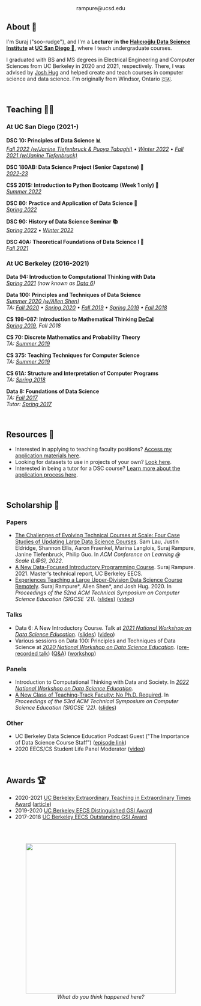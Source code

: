 ---
---

<center><a>rampure@ucsd.edu</a></center>

<a name='about'></a>
## About 🧐

I'm Suraj ("soo-rudge"), and I'm a **Lecturer in the [Halıcıoğlu Data Science Institute](https://datascience.ucsd.edu) at [UC San Diego 🌴](https://www.ucsd.edu)**, where I teach undergraduate courses.

I graduated with BS and MS degrees in Electrical Engineering and Computer Sciences from UC Berkeley in 2020 and 2021, respectively. There, I was advised by [Josh Hug](https://www2.eecs.berkeley.edu/Faculty/Homepages/joshhug.html) and helped create and teach courses in computer science and data science. I'm originally from Windsor, Ontario 🇨🇦.

<br>

<a name='teaching'></a>

## Teaching 👨‍🏫

### At UC San Diego (2021-)

**DSC 10: Principles of Data Science 📊**<br>
_[Fall 2022 (w/Janine Tiefenbruck & Puoya Tabaghi)](http://dsc-courses.github.io/dsc10-2022-fa/)_ • _[Winter 2022](http://dsc-courses.github.io/dsc10-2022-wi/)_ • _[Fall 2021 (w/Janine Tiefenbruck)](http://dsc-courses.github.io/dsc10-2021-fa/)_

**DSC 180AB: Data Science Project (Senior Capstone) 👷**<br>
_[2022-23](https://dsc-capstone.github.io/)_

**CSS 201S: Introduction to Python Bootcamp (Week 1 only) 🥾**<br>
_[Summer 2022](https://rampure.org/css-python-bootcamp/)_

**DSC 80: Practice and Application of Data Science 💪**<br>
_[Spring 2022](https://dsc-courses.github.io/dsc80-2022-sp)_

**DSC 90: History of Data Science Seminar 📚**<br>
_[Spring 2022](http://dsc-courses.github.io/dsc90-2022-sp/)_ • _[Winter 2022](http://dsc-courses.github.io/dsc90-2022-wi/)_

**DSC 40A: Theoretical Foundations of Data Science I 🧠**<br>
_[Fall 2021](http://dsc-courses.github.io/dsc40a-2021-fa/)_

### At UC Berkeley (2016-2021)

**Data 94: Introduction to Computational Thinking with Data**<br>
_[Spring 2021](http://data94.org) (now known as [Data 6](http://data6.org))_

**Data 100: Principles and Techniques of Data Science**<br>
_[Summer 2020 (w/Allen Shen)](http://ds100.org/su20)<br>TA: [Fall 2020](http://ds100.org/fa20) • [Spring 2020](http://ds100.org/sp20) • [Fall 2019](http://ds100.org/fa19) • [Spring 2019](http://ds100.org/sp19) • [Fall 2018](http://ds100.org/fa18)_

**CS 198-087: Introduction to Mathematical Thinking [DeCal](http://decal.berkeley.edu)**<br>
_[Spring 2019](http://imt-decal.org), Fall 2018_

**CS 70: Discrete Mathematics and Probability Theory**<br>
_TA: [Summer 2019](http://su19.eecs70.org)_

**CS 375: Teaching Techniques for Computer Science**<br>
_TA: [Summer 2019](http://cs375.github.io/su19)_

**CS 61A: Structure and Interpretation of Computer Programs**<br>
_TA: [Spring 2018](https://inst.eecs.berkeley.edu/~cs61a/sp18/)_

**Data 8: Foundations of Data Science**<br>
_TA: [Fall 2017](http://data8.org/fa17)<br>
Tutor: [Spring 2017](http://data8.org/sp17)_

<br>

<a name='resources'></a>

## Resources 🌳

- Interested in applying to teaching faculty positions? [Access my application materials here](tf-app-materials).
- Looking for datasets to use in projects of your own? [Look here](find-datasets).
- Interested in being a tutor for a DSC course? [Learn more about the application process here](https://datascience.ucsd.edu/academics/undergraduate/dsc-tutors/).


<br>


<a name='scholarship'></a>

## Scholarship 📝

### Papers
- [The Challenges of Evolving Technical Courses at Scale: Four Case Studies of Updating Large Data Science Courses](https://www.samlau.me/pubs/Challenges-of-Evolving-Data-Courses_L@S-2022.pdf). Sam Lau, Justin Eldridge, Shannon Ellis, Aaron Fraenkel, Marina Langlois, Suraj Rampure, Janine Tiefenbruck, Philip Guo. In _ACM Conference on Learning @ Scale (L@S), 2022_.
- [A New Data-Focused Introductory Programming Course](https://www2.eecs.berkeley.edu/Pubs/TechRpts/2021/EECS-2021-106.html). Suraj Rampure. 2021. Master's technical report, UC Berkeley EECS.
- [Experiences Teaching a Large Upper-Division Data Science Course Remotely](https://dl.acm.org/doi/pdf/10.1145/3408877.3432561). Suraj Rampure\*, Allen Shen\*, and Josh Hug. 2020. In _Proceedings of the 52nd ACM Technical Symposium on Computer Science Education (SIGCSE ’21)._ ([slides](https://docs.google.com/presentation/d/1xBMcdYKrhM0U1FxOKZ93TCqIdDIWFqdz7ns49LN_ukg/edit?usp=sharing)) ([video](https://youtu.be/_p-JUp4QyNA))

### Talks
- Data 6: A New Introductory Course. Talk at _[2021 National Workshop on Data Science Education](https://data.berkeley.edu/academics/resources/data-science-education-workshop/2021-national-workshop-data-science-education)_. ([slides](https://docs.google.com/presentation/d/1eeJvHmDNQanVOFjKn8Jky63ONxHPmDyq6I764f-YPdE/edit#slide=id.gb6d01dc2f6_0_124)) ([video](https://www.youtube.com/watch?v=4pMLelvesR8))
- Various sessions on Data 100: Principles and Techniques of Data Science at _[2020 National Workshop on Data Science Education](https://data.berkeley.edu/academics/resources/data-science-education-resources/2020-national-workshop-data-science-education)_. ([pre-recorded talk](https://www.youtube.com/watch?v=VxL9L7VkJTE&feature=youtu.be)) ([Q&A](https://www.youtube.com/watch?v=lfyyZQDlyXQ)) ([workshop](https://www.youtube.com/watch?v=1FsYgKKh9gk&feature=youtu.be))

### Panels
- Introduction to Computational Thinking with Data and Society. In _[2022 National Workshop on Data Science Education](https://data.berkeley.edu/2022workshop/schedule)_.
- [A New Class of Teaching-Track Faculty: No Ph.D. Required](https://dl.acm.org/doi/10.1145/3478432.3499227). In _Proceedings of the 53rd ACM Technical Symposium on Computer Science Education (SIGCSE '22)._ ([slides](https://docs.google.com/presentation/d/12PalILpKLBHadL9GibmY4jATogp6BMHdIcsT_NUVSRc/edit#slide=id.gb6f9b1ca0f_0_53))

### Other
- UC Berkeley Data Science Education Podcast Guest ("The Importance of Data Science Course Staff") ([episode link](https://datascienceeducation.substack.com/p/the-importance-of-data-science-course))
- 2020 EECS/CS Student Life Panel Moderator ([video](https://youtu.be/RFCohC5kKO8))

<br>

<a name='awards'></a>

## Awards 🏆
- 2020-2021 [UC Berkeley Extraordinary Teaching in Extraordinary Times Award](https://rtl.berkeley.edu/extraordinary-teaching-extraordinary-times-award) ([article](https://data.berkeley.edu/news/cdss-instructors-honored-five-awards-extraordinary-teaching-extraordinary-times))
- 2019-2020 [UC Berkeley EECS Distinguished GSI Award](https://www2.eecs.berkeley.edu/Students/Awards/13/)
- 2017-2018 [UC Berkeley EECS Outstanding GSI Award](https://gsi.berkeley.edu/programs-services/award-programs/ogsi/ogsi-2018/)

<br><br>

<center><img src='assets/me_dancing.gif' width=400><br><i>What do you think happened here?</i></center>

<!-- What do you think happened [here](assets/me_dancing.gif)? -->
